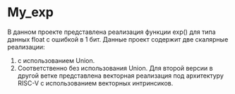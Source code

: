 # My_exp
В данном проекте представлена реализация функции exp() для типа данных float  с ошибкой в 1 бит. Данные проект содержит две   скалярные реализации: 
1) с использованием Union.
2) Соответственно без использования Union.
 Для второй версии в другой ветке представлена векторная реализация под архитектуру RISC-V с использованием  векторных интринсиков.
